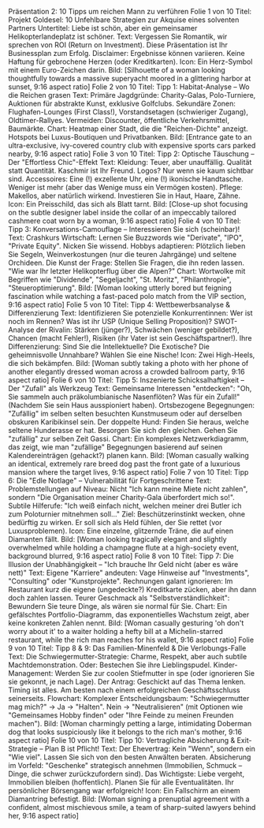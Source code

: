 Präsentation 2: 10 Tipps um reichen Mann zu verführen
Folie 1 von 10
Titel: Projekt Goldesel: 10 Unfehlbare Strategien zur Akquise eines solventen Partners
Untertitel: Liebe ist schön, aber ein gemeinsamer Helikopterlandeplatz ist schöner.
Text: Vergessen Sie Romantik, wir sprechen von ROI (Return on Investment). Diese Präsentation ist Ihr Businessplan zum Erfolg. Disclaimer: Ergebnisse können variieren. Keine Haftung für gebrochene Herzen (oder Kreditkarten).
Icon: Ein Herz-Symbol mit einem Euro-Zeichen darin.
Bild: [Silhouette of a woman looking thoughtfully towards a massive superyacht moored in a glittering harbor at sunset, 9:16 aspect ratio]
Folie 2 von 10
Titel: Tipp 1: Habitat-Analyse – Wo die Reichen grasen
Text:
Primäre Jagdgründe: Charity-Galas, Polo-Turniere, Auktionen für abstrakte Kunst, exklusive Golfclubs.
Sekundäre Zonen: Flughafen-Lounges (First Class!), Vorstandsetagen (schwieriger Zugang), Oldtimer-Rallyes.
Vermeiden: Discounter, öffentliche Verkehrsmittel, Baumärkte.
Chart: Heatmap einer Stadt, die die "Reichen-Dichte" anzeigt. Hotspots bei Luxus-Boutiquen und Privatbanken.
Bild: [Entrance gate to an ultra-exclusive, ivy-covered country club with expensive sports cars parked nearby, 9:16 aspect ratio]
Folie 3 von 10
Titel: Tipp 2: Optische Täuschung – Der "Effortless Chic"-Effekt
Text:
Kleidung: Teuer, aber unauffällig. Qualität statt Quantität. Kaschmir ist Ihr Freund. Logos? Nur wenn sie kaum sichtbar sind.
Accessoires: Eine (!) exzellente Uhr, eine (!) ikonische Handtasche. Weniger ist mehr (aber das Wenige muss ein Vermögen kosten).
Pflege: Makellos, aber natürlich wirkend. Investieren Sie in Haut, Haare, Zähne.
Icon: Ein Preisschild, das sich als Blatt tarnt.
Bild: [Close-up shot focusing on the subtle designer label inside the collar of an impeccably tailored cashmere coat worn by a woman, 9:16 aspect ratio]
Folie 4 von 10
Titel: Tipp 3: Konversations-Camouflage – Interessieren Sie sich (scheinbar)!
Text:
Crashkurs Wirtschaft: Lernen Sie Buzzwords wie "Derivate", "IPO", "Private Equity". Nicken Sie wissend.
Hobbys adaptieren: Plötzlich lieben Sie Segeln, Weinverkostungen (nur die teuren Jahrgänge) und seltene Orchideen.
Die Kunst der Frage: Stellen Sie Fragen, die ihn reden lassen. "Wie war Ihr letzter Helikopterflug über die Alpen?"
Chart: Wortwolke mit Begriffen wie "Dividende", "Segeljacht", "St. Moritz", "Philanthropie", "Steueroptimierung".
Bild: [Woman looking utterly bored but feigning fascination while watching a fast-paced polo match from the VIP section, 9:16 aspect ratio]
Folie 5 von 10
Titel: Tipp 4: Wettbewerbsanalyse & Differenzierung
Text:
Identifizieren Sie potenzielle Konkurrentinnen: Wer ist noch im Rennen? Was ist ihr USP (Unique Selling Proposition)?
SWOT-Analyse der Rivalin: Stärken (jünger?), Schwächen (weniger gebildet?), Chancen (macht Fehler!), Risiken (ihr Vater ist sein Geschäftspartner!).
Ihre Differenzierung: Sind Sie die Intellektuelle? Die Exotische? Die geheimnisvolle Unnahbare? Wählen Sie eine Nische!
Icon: Zwei High-Heels, die sich bekämpfen.
Bild: [Woman subtly taking a photo with her phone of another elegantly dressed woman across a crowded ballroom party, 9:16 aspect ratio]
Folie 6 von 10
Titel: Tipp 5: Inszenierte Schicksalhaftigkeit – Der "Zufall" als Werkzeug
Text:
Gemeinsame Interessen "entdecken": "Oh, Sie sammeln auch präkolumbianische Nasenflöten? Was für ein Zufall!" (Nachdem Sie sein Haus ausspioniert haben).
Ortsbezogene Begegnungen: "Zufällig" im selben selten besuchten Kunstmuseum oder auf derselben obskuren Karibikinsel sein.
Der doppelte Hund: Finden Sie heraus, welche seltene Hunderasse er hat. Besorgen Sie sich den gleichen. Gehen Sie "zufällig" zur selben Zeit Gassi.
Chart: Ein komplexes Netzwerkdiagramm, das zeigt, wie man "zufällige" Begegnungen basierend auf seinen Kalendereinträgen (gehackt?) planen kann.
Bild: [Woman casually walking an identical, extremely rare breed dog past the front gate of a luxurious mansion where the target lives, 9:16 aspect ratio]
Folie 7 von 10
Titel: Tipp 6: Die "Edle Notlage" – Vulnerabilität für Fortgeschrittene
Text:
Problemstellungen auf Niveau: Nicht "Ich kann meine Miete nicht zahlen", sondern "Die Organisation meiner Charity-Gala überfordert mich so!".
Subtile Hilferufe: "Ich weiß einfach nicht, welchen meiner drei Butler ich zum Poloturnier mitnehmen soll..."
Ziel: Beschützerinstinkt wecken, ohne bedürftig zu wirken. Er soll sich als Held fühlen, der Sie rettet (vor Luxusproblemen).
Icon: Eine einzelne, glitzernde Träne, die auf einen Diamanten fällt.
Bild: [Woman looking tragically elegant and slightly overwhelmed while holding a champagne flute at a high-society event, background blurred, 9:16 aspect ratio]
Folie 8 von 10
Titel: Tipp 7: Die Illusion der Unabhängigkeit – "Ich brauche Ihr Geld nicht (aber es wäre nett)"
Text:
Eigene "Karriere" andeuten: Vage Hinweise auf "Investments", "Consulting" oder "Kunstprojekte".
Rechnungen galant ignorieren: Im Restaurant kurz die eigene (ungedeckte?) Kreditkarte zücken, aber ihn dann doch zahlen lassen.
Teurer Geschmack als "Selbstverständlichkeit": Bewundern Sie teure Dinge, als wären sie normal für Sie.
Chart: Ein gefälschtes Portfolio-Diagramm, das exponentielles Wachstum zeigt, aber keine konkreten Zahlen nennt.
Bild: [Woman casually gesturing 'oh don't worry about it' to a waiter holding a hefty bill at a Michelin-starred restaurant, while the rich man reaches for his wallet, 9:16 aspect ratio]
Folie 9 von 10
Titel: Tipp 8 & 9: Das Familien-Minenfeld & Die Verlobungs-Falle
Text:
Die Schwiegermutter-Strategie: Charme, Respekt, aber auch subtile Machtdemonstration. Oder: Bestechen Sie ihre Lieblingspudel.
Kinder-Management: Werden Sie zur coolen Stiefmutter in spe (oder ignorieren Sie sie gekonnt, je nach Lage).
Der Antrag: Geschickt auf das Thema lenken. Timing ist alles. Am besten nach einem erfolgreichen Geschäftsschluss seinerseits.
Flowchart: Komplexer Entscheidungsbaum: "Schwiegermutter mag mich?" -> Ja -> "Halten". Nein -> "Neutralisieren" (mit Optionen wie "Gemeinsames Hobby finden" oder "Ihre Feinde zu meinen Freunden machen").
Bild: [Woman charmingly petting a large, intimidating Doberman dog that looks suspiciously like it belongs to the rich man's mother, 9:16 aspect ratio]
Folie 10 von 10
Titel: Tipp 10: Vertragliche Absicherung & Exit-Strategie – Plan B ist Pflicht!
Text:
Der Ehevertrag: Kein "Wenn", sondern ein "Wie viel". Lassen Sie sich von den besten Anwälten beraten.
Absicherung im Vorfeld: "Geschenke" strategisch annehmen (Immobilien, Schmuck – Dinge, die schwer zurückzufordern sind).
Das Wichtigste: Liebe vergeht, Immobilien bleiben (hoffentlich). Planen Sie für alle Eventualitäten. Ihr persönlicher Börsengang war erfolgreich!
Icon: Ein Fallschirm an einem Diamantring befestigt.
Bild: [Woman signing a prenuptial agreement with a confident, almost mischievous smile, a team of sharp-suited lawyers behind her, 9:16 aspect ratio]
